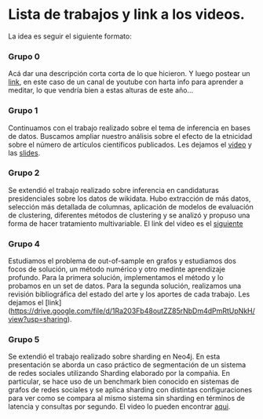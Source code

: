# Lista de trabajos y link a los videos. 

La idea es seguir el siguiente formato: 

### Grupo 0
Acá dar una descripción corta corta de lo que hicieron. 
Y luego postear un [link](https://www.youtube.com/channel/UC3JhfsgFPLSLNEROQCdj-GQ), en este caso de un canal de youtube con harta info para aprender a meditar, lo que vendría bien a estas alturas de este año... 

### Grupo 1
Continuamos con el trabajo realizado sobre el tema de inferencia en bases de datos. Buscamos ampliar nuestro análisis sobre el efecto de la etnicidad sobre el número de artículos científicos publicados. Les dejamos el [video](https://drive.google.com/file/d/1VTf4It7QYKTgEq_kVHFjM56BRK-dDmSZ/view?usp=sharing) y las [slides](https://docs.google.com/presentation/d/1kEsm0UKojV_59OIbUU614UVj3szd22CVCLsXzbYjmEA/edit?usp=sharing).

### Grupo 2
Se extendió el trabajo realizado sobre inferencia en candidaturas presidenciales sobre los datos de wikidata. Hubo extracción de más datos, selección más detallada de columnas, aplicación de modelos de evaluación de clustering, diferentes métodos de clustering y se analizó y propuso una forma de hacer tratamiento multivariable. El link del video es el [siguiente](https://youtu.be/6KZtNFFAPxw)

### Grupo 4
Estudiamos el problema de out-of-sample en grafos y estudiamos dos focos de solución, un método numérico y otro medinte aprendizaje profundo. Para la primera solución, implementamos el método y lo probamos en un set de datos. Para la segunda solución, realizamos una revisión bibliográfica del estado del arte y los aportes de cada trabajo. Les dejamos el [link] (https://drive.google.com/file/d/1Ra203Fb48outZZ85rNbDm4dPmRtUpNkH/view?usp=sharing).

### Grupo 5
Se extendió el trabajo realizado sobre sharding en Neo4j. En esta presentación se aborda un caso práctico de segmentación de un sistema de redes sociales utilizando Sharding elaborado por la compañia. En particular, se hace uso de un benchmark bien conocido en sistemas de grafos de redes sociales y se aplica sharding con distintas configuraciones para ver como se compara al mismo sistema sin sharding en términos de latencia y consultas por segundo. El video lo pueden encontrar [aqui](https://drive.google.com/file/d/12jU_PdL_bcumONQP3XQqexMHz2xBGt63/view?usp=sharing).
